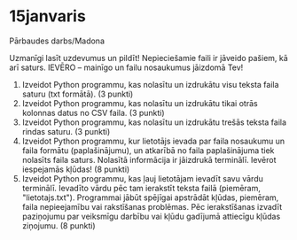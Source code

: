 # 15janvaris
Pārbaudes darbs/Madona

Uzmanīgi lasīt uzdevumus un pildīt! Nepieciešamie faili ir jāveido pašiem, kā arī saturs. IEVĒRO – mainīgo un failu nosaukumus jāizdomā Tev!
1.	Izveidot Python programmu, kas nolasītu un izdrukātu visu teksta faila saturu (txt formātā). (3 punkti)
2.	Izveidot Python programmu, kas nolasītu un izdrukātu tikai otrās kolonnas datus no CSV faila. (3 punkti)
3.	Izveidot Python programmu, kas nolasītu un izdrukātu trešās teksta faila rindas saturu. (3 punkti)
4.	Izveidot Python programmu, kur  lietotājs ievada par faila nosaukumu un faila formātu (paplašinājumu), un atkarībā no faila paplašinājuma tiek nolasīts faila saturs.  Nolasītā informācija ir jāizdrukā terminālī. Ievērot iespejamās kļūdas! (8 punkti)
5.	Izveidot Python programmu, kas ļauj lietotājam ievadīt savu vārdu terminālī. Ievadīto vārdu pēc tam ierakstīt teksta failā (piemēram, "lietotajs.txt"). Programmai jābūt spējīgai apstrādāt kļūdas, piemēram, faila nepieejamību vai rakstīšanas problēmas. Pēc ierakstīšanas izvadīt paziņojumu par veiksmīgu darbību vai kļūdu gadījumā attiecīgu kļūdas ziņojumu. (8 punkti)
